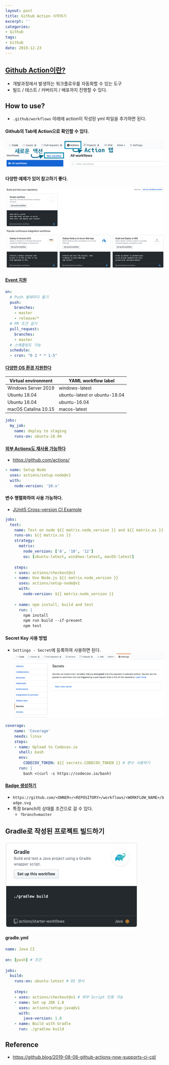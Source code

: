 ```yaml
---
layout: post
title: Github Action 시작하기
excerpt: ''
categories:
- Github
tags:
- Github
date: 2019-12-23
---
```

## [Github Action이란?](https://blog.outsider.ne.kr/1412)
- 개발과정에서 발생하는 워크플로우를 자동화할 수 있는 도구
- 빌드 / 테스트 / 커버리지 / 배포까지 진행할 수 있다.

## How to use?
- `.github/workflows` 아래에 action이 작성된 yml 파일을 추가하면 된다.

#### Github의 Tab에 Action으로 확인할 수 있다.
![](/assets/posts/img/2019-12-22-21-50-46.png)

#### 다양한 예제가 있어 참고하기 좋다.
![](/assets/posts/img/2019-12-22-21-54-24.png)

#### [Event 지원](https://help.github.com/en/actions/automating-your-workflow-with-github-actions/events-that-trigger-workflows)
```yml
on:
  # Push 될때마다 돌기
  push:
    branches:
    - master
    - release/*
  # PR 조건 걸기
  pull_request:
    branches:
    - master
  # 스켸줄링도 가능
  schedule:
  - cron: "0 2 * * 1-5"
```

#### [다양한 OS 환경 지원한다](https://help.github.com/en/actions/automating-your-workflow-with-github-actions/virtual-environments-for-github-hosted-runners)
|Virtual environment | YAML workflow label |
| --- | --- |
| Windows Server 2019 | windows-latest |
| Ubuntu 18.04 | ubuntu-latest or ubuntu-18.04 |
| Ubuntu 16.04 | ubuntu-16.04 |
| macOS Catalina 10.15	| macos-latest |
```yml
jobs:
  my_job:
    name: deploy to staging
    runs-on: ubuntu-18.04
```

#### [외부 Actions도 재사용 가능하다](https://help.github.com/en/actions/automating-your-workflow-with-github-actions/workflow-syntax-for-github-actions#jobsjob_idstepsuses)
- <https://github.com/actions/>
```yml
- name: Setup Node
  uses: actions/setup-node@v1
  with:
    node-version: '10.x'
```

#### 변수 행렬화하여 사용 가능하다.
- [JUnit5 Cross-version CI Example](https://github.com/junit-team/junit5/blob/master/.github/workflows/cross-version.yml)
```yml
jobs:
  test:
    name: Test on node ${{ matrix.node_version }} and ${{ matrix.os }}
    runs-on: ${{ matrix.os }}
    strategy:
      matrix:
        node_version: ['8', '10', '12']
        os: [ubuntu-latest, windows-latest, macOS-latest]

    steps:
    - uses: actions/checkout@v1
    - name: Use Node.js ${{ matrix.node_version }}
      uses: actions/setup-node@v1
      with:
        node-version: ${{ matrix.node_version }}

    - name: npm install, build and test
      run: |
        npm install
        npm run build --if-present
        npm test
```

#### Secret Key 사용 방법
- `Settings - Secret`에 등록하여 사용하면 된다.
![](/assets/posts/img/2019-12-22-22-11-13.png)
```yml
coverage:
    name: 'Coverage'
    needs: linux
    steps:
    - name: Upload to Codecov.io
      shell: bash
      env:
        CODECOV_TOKEN: ${{ secrets.CODECOV_TOKEN }} # 변수 사용하기
      run: |
        bash <(curl -s https://codecov.io/bash)
```

#### [Badge 생성하기](https://help.github.com/en/actions/automating-your-workflow-with-github-actions/configuring-a-workflow#adding-a-workflow-status-badge-to-your-repository)
- `https://github.com/<OWNER>/<REPOSITORY>/workflows/<WORKFLOW_NAME>/badge.svg`
- 특정 branch의 상태를 조건으로 걸 수 있다.
  - `?branch=master`

## Gradle로 작성된 프로젝트 빌드하기
![](/assets/posts/img/2019-12-22-21-55-31.png)

#### gradle.yml
```yml
name: Java CI

on: [push] # 조건

jobs:
  build:
    runs-on: ubuntu-latest # OS 명시

    steps:
    - uses: actions/checkout@v1 # 외부 Script 인용 가능
    - name: Set up JDK 1.8
      uses: actions/setup-java@v1
      with:
        java-version: 1.8
    - name: Build with Gradle
      run: ./gradlew build
```


## Reference
- <https://github.blog/2019-08-08-github-actions-now-supports-ci-cd/>